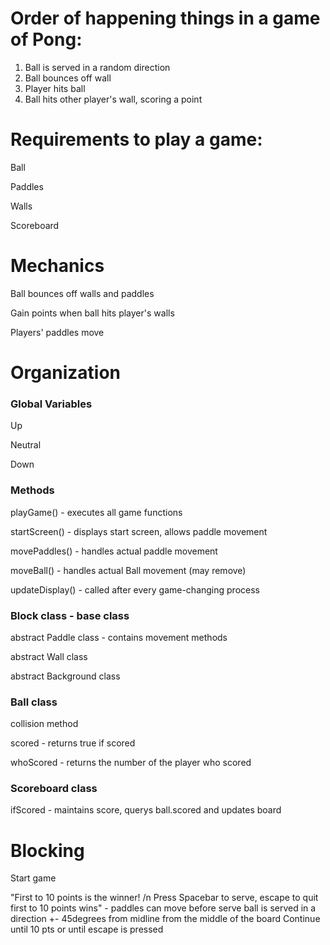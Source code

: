 # Order of happening things in a game of Pong:
1. Ball is served in a random direction
2. Ball bounces off wall
3. Player hits ball
4. Ball hits other player's wall, scoring a point

# Requirements to play a game:
Ball

Paddles

Walls

Scoreboard

# Mechanics
Ball bounces off walls and paddles

Gain points when ball hits player's walls

Players' paddles move

# Organization

### Global Variables

Up

Neutral

Down

### Methods

playGame() - executes all game functions

startScreen() - displays start screen, allows paddle movement

movePaddles() - handles actual paddle movement

moveBall() - handles actual Ball movement (may remove)

updateDisplay() - called after every game-changing process

### Block class - base class

abstract Paddle class - contains movement methods
		
abstract Wall class

abstract Background class
	
### Ball class

collision method
	
scored - returns true if scored
	
whoScored - returns the number of the player who scored
	
### Scoreboard class

ifScored - maintains score, querys ball.scored and updates board

# Blocking

Start game

"First to 10 points is the winner! /n Press Spacebar to serve, escape to quit first to 10 points wins" - paddles can move before serve
ball is served in a direction +- 45degrees from midline from the middle of the board 
Continue until 10 pts or until escape is pressed
